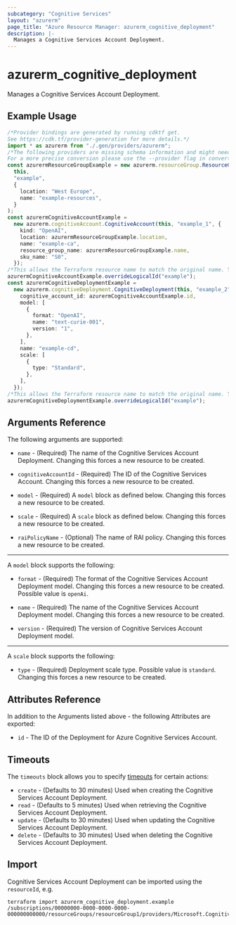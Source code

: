 ```yaml
---
subcategory: "Cognitive Services"
layout: "azurerm"
page_title: "Azure Resource Manager: azurerm_cognitive_deployment"
description: |-
  Manages a Cognitive Services Account Deployment.
---
```


# azurerm\_cognitive\_deployment

Manages a Cognitive Services Account Deployment.

## Example Usage

```typescript
/*Provider bindings are generated by running cdktf get.
See https://cdk.tf/provider-generation for more details.*/
import * as azurerm from "./.gen/providers/azurerm";
/*The following providers are missing schema information and might need manual adjustments to synthesize correctly: azurerm.
For a more precise conversion please use the --provider flag in convert.*/
const azurermResourceGroupExample = new azurerm.resourceGroup.ResourceGroup(
  this,
  "example",
  {
    location: "West Europe",
    name: "example-resources",
  }
);
const azurermCognitiveAccountExample =
  new azurerm.cognitiveAccount.CognitiveAccount(this, "example_1", {
    kind: "OpenAI",
    location: azurermResourceGroupExample.location,
    name: "example-ca",
    resource_group_name: azurermResourceGroupExample.name,
    sku_name: "S0",
  });
/*This allows the Terraform resource name to match the original name. You can remove the call if you don't need them to match.*/
azurermCognitiveAccountExample.overrideLogicalId("example");
const azurermCognitiveDeploymentExample =
  new azurerm.cognitiveDeployment.CognitiveDeployment(this, "example_2", {
    cognitive_account_id: azurermCognitiveAccountExample.id,
    model: [
      {
        format: "OpenAI",
        name: "text-curie-001",
        version: "1",
      },
    ],
    name: "example-cd",
    scale: [
      {
        type: "Standard",
      },
    ],
  });
/*This allows the Terraform resource name to match the original name. You can remove the call if you don't need them to match.*/
azurermCognitiveDeploymentExample.overrideLogicalId("example");

```

## Arguments Reference

The following arguments are supported:

*   `name` - (Required) The name of the Cognitive Services Account Deployment. Changing this forces a new resource to be created.

*   `cognitiveAccountId` - (Required) The ID of the Cognitive Services Account. Changing this forces a new resource to be created.

*   `model` - (Required) A `model` block as defined below. Changing this forces a new resource to be created.

*   `scale` - (Required) A `scale` block as defined below. Changing this forces a new resource to be created.

*   `raiPolicyName` - (Optional) The name of RAI policy. Changing this forces a new resource to be created.

***

A `model` block supports the following:

*   `format` - (Required) The format of the Cognitive Services Account Deployment model. Changing this forces a new resource to be created. Possible value is `openAi`.

*   `name` - (Required) The name of the Cognitive Services Account Deployment model. Changing this forces a new resource to be created.

*   `version` - (Required) The version of Cognitive Services Account Deployment model.

***

A `scale` block supports the following:

* `type` - (Required) Deployment scale type. Possible value is `standard`. Changing this forces a new resource to be created.

## Attributes Reference

In addition to the Arguments listed above - the following Attributes are exported:

* `id` - The ID of the Deployment for Azure Cognitive Services Account.

## Timeouts

The `timeouts` block allows you to specify [timeouts](https://www.terraform.io/docs/configuration/resources.html#timeouts) for certain actions:

* `create` - (Defaults to 30 minutes) Used when creating the Cognitive Services Account Deployment.
* `read` - (Defaults to 5 minutes) Used when retrieving the Cognitive Services Account Deployment.
* `update` - (Defaults to 30 minutes) Used when updating the Cognitive Services Account Deployment.
* `delete` - (Defaults to 30 minutes) Used when deleting the Cognitive Services Account Deployment.

## Import

Cognitive Services Account Deployment can be imported using the `resourceId`, e.g.

```shell
terraform import azurerm_cognitive_deployment.example /subscriptions/00000000-0000-0000-0000-000000000000/resourceGroups/resourceGroup1/providers/Microsoft.CognitiveServices/accounts/account1/deployments/deployment1
```
